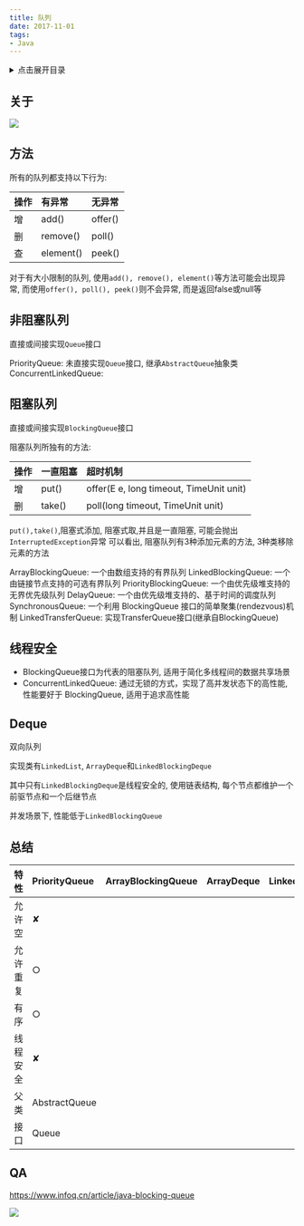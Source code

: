 ```yaml
---
title: 队列
date: 2017-11-01
tags:
- Java
---
```

<details>
<summary>点击展开目录</summary>
<!-- TOC -->

- [关于](#关于)
- [方法](#方法)
- [非阻塞队列](#非阻塞队列)
- [阻塞队列](#阻塞队列)
- [线程安全](#线程安全)
- [Deque](#deque)
- [总结](#总结)
- [QA](#qa)

<!-- /TOC -->
</details>

## 关于

![](https://gitee.com/LuVx/img/raw/master/java_api_queue.png)

## 方法

所有的队列都支持以下行为:

| 操作 | 有异常    | 无异常  |
| :--- | :-------- | :------ |
| 增   | add()     | offer() |
| 删   | remove()  | poll()  |
| 查   | element() | peek()  |

对于有大小限制的队列, 使用`add(), remove(), element()`等方法可能会出现异常,
而使用`offer(), poll(), peek()`则不会异常, 而是返回false或null等

## 非阻塞队列

直接或间接实现`Queue`接口

PriorityQueue: 未直接实现`Queue`接口, 继承`AbstractQueue`抽象类
ConcurrentLinkedQueue:

## 阻塞队列

直接或间接实现`BlockingQueue`接口

阻塞队列所独有的方法:

| 操作 | 一直阻塞 | 超时机制                                |
| :--- | :------- | :-------------------------------------- |
| 增   | put()    | offer(E e, long timeout, TimeUnit unit) |
| 删   | take()   | poll(long timeout, TimeUnit unit)       |

`put(),take()`,阻塞式添加, 阻塞式取,并且是一直阻塞, 可能会抛出`InterruptedException`异常
可以看出, 阻塞队列有3种添加元素的方法, 3种类移除元素的方法


ArrayBlockingQueue: 一个由数组支持的有界队列
LinkedBlockingQueue: 一个由链接节点支持的可选有界队列
PriorityBlockingQueue: 一个由优先级堆支持的无界优先级队列
DelayQueue: 一个由优先级堆支持的、基于时间的调度队列
SynchronousQueue: 一个利用 BlockingQueue 接口的简单聚集(rendezvous)机制
LinkedTransferQueue: 实现TransferQueue接口(继承自BlockingQueue)

## 线程安全

* BlockingQueue接口为代表的阻塞队列, 适用于简化多线程间的数据共享场景
* ConcurrentLinkedQueue: 通过无锁的方式，实现了高并发状态下的高性能, 性能要好于 BlockingQueue, 适用于追求高性能

## Deque

双向队列

实现类有`LinkedList`, `ArrayDeque`和`LinkedBlockingDeque`

其中只有`LinkedBlockingDeque`是线程安全的, 使用链表结构, 每个节点都维护一个前驱节点和一个后继节点

并发场景下, 性能低于`LinkedBlockingQueue`

## 总结

| 特性     | PriorityQueue | ArrayBlockingQueue | ArrayDeque | LinkedBlockingDeque | LinkedList | ConcurrentLinkedQueue |
| :------- | :------------ | :----------------- | :--------- | :------------------ | :--------- | :-------------------- |
| 允许空   |   ✘          |                    |            |                     |            |                       |
| 允许重复 |  ○           |                    |            |                     |            |                       |
| 有序     |   ○            |                    |            |                     |            |                       |
| 线程安全 |  ✘             |                    |            |                     |            |                       |
| 父类     |  AbstractQueue             |                    |            |                     |            |                       |
| 接口     |Queue|                    |            |                     |            |                       |

## QA


https://www.infoq.cn/article/java-blocking-queue

[![](https://static.segmentfault.com/v-5b1df2a7/global/img/creativecommons-cc.svg)](https://creativecommons.org/licenses/by-nc-nd/4.0/)
